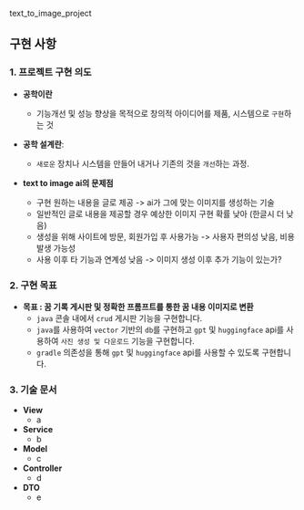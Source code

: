text_to_image_project

## 구현 사항
### 1. **프로젝트 구현 의도**
- **공학이란**
  - 기능개선 및 성능 향상을 목적으로 창의적 아이디어를 제품, 시스템으로 `구현`하는 것
  
- **공학 설계란**:
  - `새로운` 장치나 시스템을 만들어 내거나 기존의 것을 `개선`하는 과정.

- **text to image ai의 문제점**
  - 구현 원하는 내용을 글로 제공 -> ai가 그에 맞는 이미지를 생성하는 기술
  - 일반적인 글로 내용을 제공할 경우 예상한 이미지 구현 확률 낮아 (한글시 더 낮음)
  - 생성을 위해 사이트에 방문, 회원가입 후 사용가능 -> 사용자 편의성 낮음, 비용 발생 가능성
  - 사용 이후 타 기능과 연계성 낮음 -> 이미지 생성 이후 추가 기능이 있는가?

### 2. **구현 목표**
- **목표 : 꿈 기록 게시판 및 정확한 프롬프트를 통한 꿈 내용 이미지로 변환** 
    - `java` 콘솔 내에서 `crud` 게시판 기능을 구현합니다.
    - `java`를 사용하여 `vector` 기반의 `db`를 구현하고 `gpt` 및 `huggingface` api를 사용하여 `사진 생성 및 다운로드` 기능을 구현합니다.
    - `gradle` 의존성을 통해 `gpt` 및 `huggingface` api를 사용할 수 있도록 구현합니다.

### 3. **기술 문서**

- **View**
  - a
- **Service**
  - b
- **Model**
  - c
- **Controller**
  - d
- **DTO**
  - e

